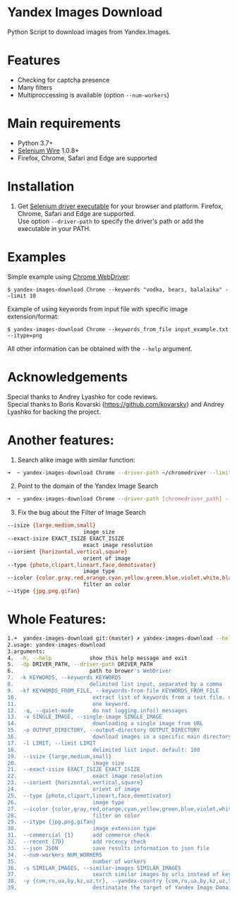 # Yandex Images Download
Python Script to download images from Yandex.Images.

# Features
* Checking for captcha presence
* Many filters
* Multiproccessing is available (option `--num-workers`)

# Main requirements
* Python 3.7+
* [Selenium Wire](https://github.com/wkeeling/selenium-wire) 1.0.8+
* Firefox, Chrome, Safari and Edge are supported

# Installation
1. Get [Selenium driver executable](https://www.seleniumhq.org/about/platforms.jsp) for your browser and platform. Firefox, Chrome, Safari and Edge are supported.  
Use option `--driver-path` to specify the driver's path or add the executable in your PATH.


# Examples
Simple example using [Chrome WebDriver](https://sites.google.com/a/chromium.org/chromedriver/):

```$ yandex-images-download Chrome --keywords "vodka, bears, balalaika" --limit 10```

Example of using keywords from input file with specific image extension/format:

```$ yandex-images-download Chrome --keywords_from_file input_example.txt --itype=png```

All other information can be obtained with the `--help` argument.


# Acknowledgements
Special thanks to Andrey Lyashko for code reviews.  
Special thanks to Boris Kovarski (https://github.com/kovarsky) and Andrey Lyashko for backing the project.

# Another features:
1. Search alike image with similar function:
```bash
➜  ~ yandex-images-download Chrome --driver-path ~/chromedriver --limit 8 --output-directory ~/Desktop --keywords "https://www.xxx.jpg" --similar-images True
```

2. Point to the domain of the Yandex Image Search
```bash
➜  ~ yandex-images-download Chrome --driver-path [chromedriver_path] --yandex-country [you_select_country]

```

3. Fix the bug about the Filter of Image Search
```bash
--isize {large,medium,small}
                        image size
--exact-isize EXACT_ISIZE EXACT_ISIZE
                        exact image resolution
--iorient {horizontal,vertical,square}
                        orient of image
--type {photo,clipart,lineart,face,demotivator}
                        image type
--icolor {color,gray,red,orange,cyan,yellow,green,blue,violet,white,black}
                        filter on color
--itype {jpg,png,gifan}
```

# Whole Features:
```bash
1.➜  yandex-images-download git:(master) ✗ yandex-images-download --help
2.usage: yandex-images-download 
3.arguments:
4.  -h, --help            show this help message and exit
5.  -dp DRIVER_PATH, --driver-path DRIVER_PATH
6.                        path to brower's WebDriver
7.  -k KEYWORDS, --keywords KEYWORDS
8.                        delimited list input, separated by a comma
9.  -kf KEYWORDS_FROM_FILE, --keywords-from-file KEYWORDS_FROM_FILE
10.                        extract list of keywords from a text file. one line =
11.                        one keyword.
12.  -q, --quiet-mode      do not logging.info() messages
13.  -x SINGLE_IMAGE, --single-image SINGLE_IMAGE
14.                        downloading a single image from URL
15.  -o OUTPUT_DIRECTORY, --output-directory OUTPUT_DIRECTORY
16.                        download images in a specific main directory
17.  -l LIMIT, --limit LIMIT
18.                        delimited list input. default: 100
19.  --isize {large,medium,small}
20.                        image size
21.  --exact-isize EXACT_ISIZE EXACT_ISIZE
22.                        exact image resolution
23.  --iorient {horizontal,vertical,square}
24.                        orient of image
25.  --type {photo,clipart,lineart,face,demotivator}
26.                        image type
27.  --icolor {color,gray,red,orange,cyan,yellow,green,blue,violet,white,black}
28.                        filter on color
29.  --itype {jpg,png,gifan}
30.                        image extension type
31.  --commercial {1}      add commerce check
32.  --recent {7D}         add recency check
33.  --json JSON           save results information to json file
34.  --num-workers NUM_WORKERS
35.                        number of workers
36.  -s SIMILAR_IMAGES, --similar-images SIMILAR_IMAGES
37.                        search similar images by urls instead of keywords
38.  -y {com,ru,ua,by,kz,uz,tr}, --yandex-country {com,ru,ua,by,kz,uz,tr}
39.                        destinatate the target of Yandex Image Domain to craw
```
